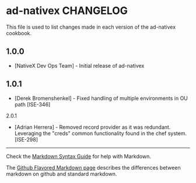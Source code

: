 ad-nativex CHANGELOG
====================

This file is used to list changes made in each version of the ad-nativex cookbook.

1.0.0
-----
- [NativeX Dev Ops Team] - Initial release of ad-nativex

1.0.1
-----
- [Derek Bromenshenkel] - Fixed handling of multiple environments in OU path [ISE-346]

2.0.1
- [Adrian Herrera] - Removed record provider as it was redundant. Leveraging the "creds" common functionality found in the chef system. [ISE-298]
- - -
Check the [Markdown Syntax Guide](http://daringfireball.net/projects/markdown/syntax) for help with Markdown.

The [Github Flavored Markdown page](http://github.github.com/github-flavored-markdown/) describes the differences between markdown on github and standard markdown.
